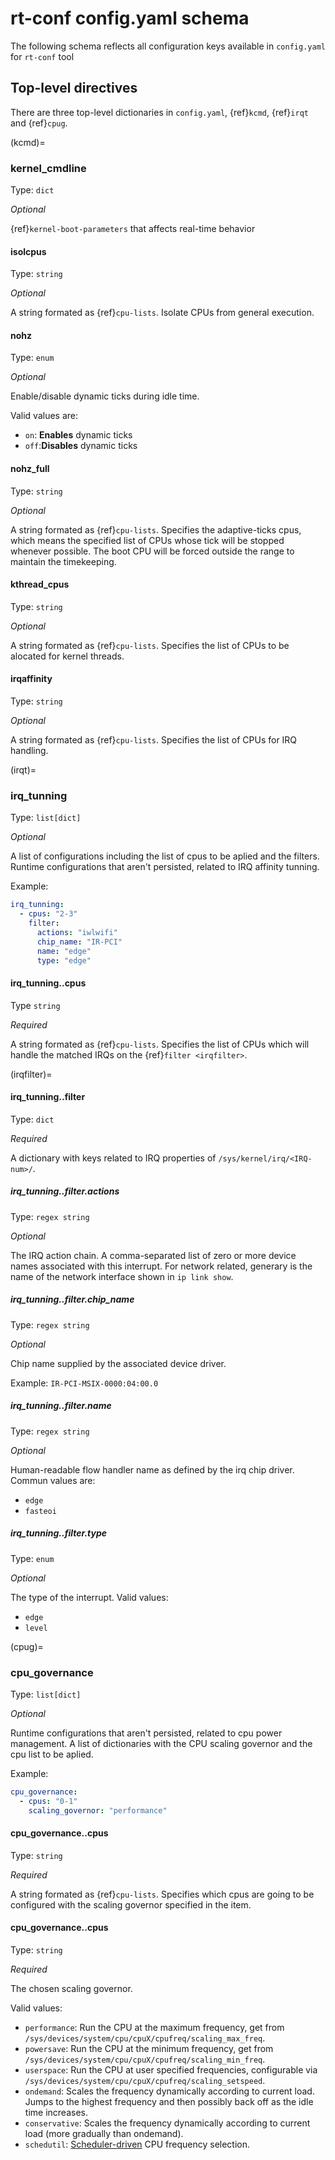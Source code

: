 # rt-conf config.yaml schema

The following schema reflects all configuration keys available in `config.yaml` for `rt-conf` tool

## Top-level directives

There are three top-level dictionaries in `config.yaml`, {ref}`kcmd`, {ref}`irqt` and {ref}`cpug`.

(kcmd)=
### kernel_cmdline

Type: `dict`

_Optional_

{ref}`kernel-boot-parameters` that affects real-time behavior


#### isolcpus

Type: `string`

_Optional_

A string formated as {ref}`cpu-lists`. 
Isolate CPUs from general execution.

#### nohz 

Type: `enum`

_Optional_

Enable/disable dynamic ticks during idle time.

Valid values are:
  * `on`: **Enables** dynamic ticks
  * `off`:**Disables** dynamic ticks

#### nohz_full

Type: `string`

_Optional_

A string formated as {ref}`cpu-lists`. 
Specifies the adaptive-ticks cpus, which means the specified list of CPUs whose tick will be stopped whenever possible.
The boot CPU will be forced outside the range to maintain the timekeeping.

#### kthread_cpus

Type: `string`

_Optional_

A string formated as {ref}`cpu-lists`. 
Specifies the list of CPUs to be alocated for kernel threads.

#### irqaffinity

Type: `string`

_Optional_

A string formated as {ref}`cpu-lists`. 
Specifies the list of CPUs for IRQ handling.

(irqt)=
### irq_tunning 

Type: `list[dict]`

_Optional_

A list of configurations including the list of cpus to be aplied and the filters.
Runtime configurations that aren't persisted, related to IRQ affinity tunning.

Example:

```yaml
irq_tunning:
  - cpus: "2-3"
    filter:
      actions: "iwlwifi"
      chip_name: "IR-PCI"
      name: "edge"
      type: "edge"
```

#### irq_tunning.<list item>.cpus

Type `string`

_Required_

A string formated as {ref}`cpu-lists`. 
Specifies the list of CPUs which will handle the matched IRQs on the {ref}`filter <irqfilter>`.

(irqfilter)=
#### irq_tunning.<list item>.filter
Type: `dict`

_Required_

A dictionary with keys related to IRQ properties of `/sys/kernel/irq/<IRQ-num>/`.

##### irq_tunning.<list item>.filter.actions
Type: `regex string`

_Optional_

The IRQ action chain. A comma-separated list of zero or more device names associated with this interrupt.
For network related, generary is the name of the network interface shown in `ip link show`. 

##### irq_tunning.<list item>.filter.chip_name
Type: `regex string`

_Optional_

Chip name supplied by the associated device driver.

Example: `IR-PCI-MSIX-0000:04:00.0`

##### irq_tunning.<list item>.filter.name
Type: `regex string`

_Optional_

Human-readable flow handler name as defined by the irq chip driver.
Commun values are:
  * `edge`
  * `fasteoi`

##### irq_tunning.<list item>.filter.type
Type: `enum`

_Optional_

The type of the interrupt.
Valid values:
  * `edge`
  * `level` 

(cpug)=
### cpu_governance

Type: `list[dict]`

_Optional_

Runtime configurations that aren't persisted, related to cpu power management.
A list of dictionaries with the CPU scaling governor and the cpu list to be aplied.

Example:

```yaml
cpu_governance: 
  - cpus: "0-1"
    scaling_governor: "performance"
```

#### cpu_governance.<list item>.cpus

Type: `string`

_Required_

A string formated as {ref}`cpu-lists`. 
Specifies which cpus are going to be configured with the scaling governor specified in the item.


#### cpu_governance.<list item>.cpus

Type: `string`

_Required_

The chosen scaling governor.

Valid values:
  * `performance`: Run the CPU at the maximum frequency, get from `/sys/devices/system/cpu/cpuX/cpufreq/scaling_max_freq`.
  * `powersave`: Run the CPU at the minimum frequency, get from `/sys/devices/system/cpu/cpuX/cpufreq/scaling_min_freq`. 
  * `userspace`: Run the CPU at user specified frequencies, configurable via `/sys/devices/system/cpu/cpuX/cpufreq/scaling_setspeed`. 
  * `ondemand`: Scales the frequency dynamically according to current load. Jumps to the highest frequency and then possibly back off as the idle time increases.
  * `conservative`: Scales the frequency dynamically according to current load (more gradually than ondemand).
  * `schedutil`: [Scheduler-driven](https://lwn.net/Articles/682391/) CPU frequency selection.

